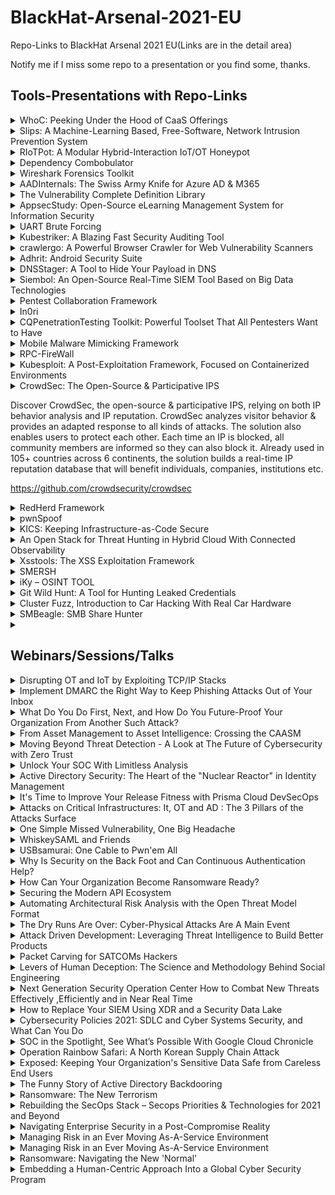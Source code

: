 # BlackHat-Arsenal-2021-EU
Repo-Links to BlackHat Arsenal 2021 EU(Links are in the detail area)

Notify me if I miss some repo to a presentation or you find some, thanks.

## Tools-Presentations with Repo-Links

<details>
  <summary>WhoC: Peeking Under the Hood of CaaS Offerings</summary>
  
Running your business-critical applications on the public cloud involves trust. You trust your cloud provider to separate your workloads from other customers' workloads. You trust your cloud provider to patch and update their software and hardware stack. For those of us with trust issues, blindly running our applications in the public cloud can be tough. Fortunately, trust can be earned through visibility, and that's where WhoC can help. WhoC provides a bit of visibility into how Container-as-a-Service (CaaS) offerings run our containers.

WhoC (Who Contains) is a container image that upon execution extracts the underlying container runtime. It doesn't try to identify the underlying runtime based on the container's cgroup configuration, the existence of a '.dockerenv' file or any other known trick. WhoC exfiltrates the actual container runtime binary from the underlying host.

In this talk Yuval will walk you through how WhoC works and show a demo in a popular CaaS offering. You'll learn a surprising truth: Linux containers can actually access one host file - the container runtime. 
  
  [https://github.com/twistlock/whoc](WhoC)

</details>

<details>
  <summary>Slips: A Machine-Learning Based, Free-Software, Network Intrusion Prevention System</summary>
  
Slips is a behavioral-based intrusion prevention system, and the first free software to use machine learning to detect attacks in the network. It is a modular system that profiles the behavior of IP addresses and performs detections in time windows. Slips' modules detect a range of attacks both to and from the protected device. Slips connects to other Slips using P2P, and exports alerts to other systems.

Slips works in several directionality modes. The concept of home network is not used to choose which detection to apply, but to choose which profile to analyze. The user can choose to detect attacks coming *to* or going *from* these profiles. This makes it easy to protect your network but also to focus on infected computers inside your network.

Among its modules, Slips includes the download/manage of external Threat Intelligence feed (including our laboratory's own TI feed), whois/asn/geocountry enrichment, a LSTM neural net for malicious behavior detection, port scanning detection (vertical and horizontal) on flows, long connection detection, etc. The decisions to block profiles or not are based on ensembling
algorithms. The P2P module connects to other Slips to share detection alerts.

Slips can read packets from the network, pcap, Suricata, Zeek, Argus and Nfdump, and can output alerts files and summaries. Having Zeek as a base tool, Slips can correctly build a sorted timeline of flows combining all Zeek logs. Slips can send alerts using the STIX/TAXII protocol.

More importantly, the Kalipso Node.js interface allows the analysts to see the profiles' behaviors and detections performed by Slips modules directly in the console. Kalipso displays the flows of each profile and time window and compares those connections in charts/bars. It also summarizes the whois/asn/geocountry information for each IP that communicates with a protected device.

  
  [https://github.com/stratosphereips/StratosphereLinuxIPS](Slips)

</details>

<details>
  <summary>RIoTPot: A Modular Hybrid-Interaction IoT/OT Honeypot</summary>
  
  With attacks against Internet of Things (IoT) and Operational Technology (OT) protocols increasing, we need proper defensive tools as well as methods for studying adversarial techniques. RIoTPot is a novel IoT/OT honeypot that is written in Go and moves beyond the traditional binary world of low vs. high interaction level. It achieves this via a modular architecture that allows for hybrid deployment of low-interaction along with high-interaction components (based on containerization techniques) as per users' preferences. RIoTPot emulates a multitude of common IoT and OT protocols such as CoAP, MQTT, Modbus, Telnet, AMQP, SSH, HTTP and UPnP.
  
  [https://github.com/aau-network-security/riotpot](RIoTPot)

</details>

<details>
  <summary>Dependency Combobulator</summary>
  The Dependency Combobulator is a modular and extensible framework to detect and prevent dependency confusion leakage and potential attacks. This facilitates a holistic approach for ensure secure application releases that can be evaluated against different sources (e.g., GitHub, Artifactory) and many package management schemes (e.g., ndm, pip, maven).

The framework can be used by security auditors, pentesters and even baked into an enterprise's application security program and release cycle in an automated fashion.
 
  https://pythonrepo.com/repo/apiiro-combobulator-python-security

</details>

<details>
  <summary>Wireshark Forensics Toolkit</summary>
  
  Wireshark is the most widely used network traffic analyzer. It is an important tool for both live traffic analysis & forensic analysis for forensic/malware analysts. Even though Wireshark provides incredibly powerful functionalities for protocol parsing & filtering, it does not provide any contextual information about network endpoints. For a typical analyst, who has to comb through GBs of PCAP files to identify malicious activity, it's like finding a needle in a haystack.

Wireshark Forensics Toolkit is a cross-platform Wireshark plugin that correlates network traffic data with threat intelligence, asset categorization & vulnerability data to speed up network forensic analysis. It does it by extending Wireshark native search filter functionality to allow filtering based on these additional contextual attributes. It works with both PCAP files and real-time traffic captures.

This toolkit provides the following functionality
- Loads malicious Indicators CSV exported from Threat Intelligence Platforms like MISP and associates it with each source/destination IP from network traffic
- Loads asset classification information based on IP-Range to Asset Type mapping which enables filtering incoming/outgoing traffic from a specific type of assets (e.g. filter for 'Database Server', 'Employee Laptop' etc)
- Loads exported vulnerability scan information exported from Qualys/Nessus map IP to CVEs.
- Extends native Wireshark filter functionality to allow filtering based severity, source, asset type & CVE information for each source or destination IP address in network logs

[https://github.com/rjbhide/wireshark-forensics-plugin](wireshark-forensics-plugin)
</details>


<details>
  <summary>AADInternals: The Swiss Army Knife for Azure AD & M365</summary>
  
AADInternals is a popular attacking and administration toolkit for Azure Active Directory and Microsoft 365, used by red and blue teamers worldwide. The toolkit is written in PowerShell, making it easy to install and use by anyone familiar with the Microsoft ecosystem.

With AADInternals, one can create backdoors, perform elevation of privilege and denial-of-service attacks, extract information, and even bypass multi-factor authentication (MFA).

Join this session to see in action the research results conducted during the past two years, including a new technique to extract AD FS signing certificates remotely.
  
https://github.com/Gerenios/AADInternals

</details>

<details>
  <summary>The Vulnerability Complete Definition Library</summary>
  
More and more security researchers treat source code as a database and use code patterns to search or query potential vulnerabilities. At the Black Hat 2021 USA conference, the 360 ​​Alpha Lab team disclosed how to use code patterns to find 11 CVEs on Chrome, and developed a 0day exploit based on this. The code pattern is essentially a set of conditions for the code, and the code that satisfies certain conditions is very likely to have vulnerabilities. However, the industry does not seem to have a publicly available tool that can accurately describe or define the necessary and sufficient conditions for a specific vulnerability. Although CodeQL (https://securitylab.github.com/tools/codeql/) is already trying to convert the vulnerability described in natural language in Common Weakness Enumeration (https://cwe.mitre.org/) into query sentences , But most of its query conditions are sufficient and non-essential conditions to form a specific vulnerability, that is, it does not include all the circumstances that form this vulnerability. These query sentences avoid the conditions that CodeQL is difficult to process or describe to improve the success rate of the query. And I personally think that the grammatical rules of SQL often cannot intuitively describe the constraints of the code and the code running process, and a large number of built-in query processes also make the learning cost higher.

Therefore, I have developed a complete definition library for vulnerabilities and believe that this library has two main advantages. First, this library can describe constraints with syntax, design ideas, and keywords similar to the code used by developers, which makes this tool have a lower learning cost. Second, this library is designed to describe the necessary and sufficient conditions for the formation of vulnerabilities. The necessary and sufficient conditions here is used to describe all possible situations that form the vulnerabilities. We should not artificially modify the search conditions to make it easier for the algorithm of the search program to search for results, but should let the search algorithm determine by itself how to search can speed up the display of results.

This library is developed based on LLVM's AST (Abstract Syntax Tree) and the constraint solver STP (Simple Theorem Prover), and supports the description of constraints on objects such as control flow, data flow, value size, variable relations, variable types, variable names, etc. The library will also contain a batch of vulnerability definitions I wrote and a simple search algorithm. I will use a simple example to demonstrate how the algorithm finds a vulnerability in a specific situation based on the vulnerability definition. All source code will be hosted on github, you can download and study by yourself.  
  
 https://github.com/antgroup-arclab/TheVulnerabilityCompleteDefinitionLibrary 

</details>


<details>
  <summary>AppsecStudy: Open-Source eLearning Management System for Information Security
</summary>
Because preventing vulnerability is less costly than redeveloping the complete application, infosec education and training become more and more actual. As a result, developers can greatly reduce the risk and expense from cyber attacks in the future by creating secure code. In addition, training the team based on the security assessment results to correct actual errors provides ongoing protection for existing and future products.

Since studying is impossible without a practical part, providing hands-on lab training for developing teams is a necessary step.
AppsecStudy - an open-source platform for seminars, training, and organizing courses for practical information security for developers and IT specialists. This tool has all the built-in basic requirements needed for organizing normal and productive training.
  
https://appsec.study
  
https://github.com/zzzteph/appsec.study
  
</details>

<details>
  <summary>UART Brute Forcing</summary>
  
With the growth of embedded systems the ability to exploit UART has become a key component of a Hardware Vulnerability Assessment. This tool focuses on Bute Forcing UART connections on embedded devices. It allow uses to define a brute forcing process for a wide variety of embedded systems

https://github.com/Merimetso-Code/UART-Hacking
</details>

<details>
  <summary>Kubestriker: A Blazing Fast Security Auditing Tool</summary>
  
Kubestriker performs numerous in depth checks on kubernetes infrastructure to identify any misconfigurations which make organisations an easy target for attackers and safeguards against potential attacks on Kubernetes clusters.

https://github.com/vchinnipilli/kubestriker
  
</details>

<details>
  <summary>crawlergo: A Powerful Browser Crawler for Web Vulnerability Scanners</summary>
  
crawlergo is a browser crawler that uses chrome headless mode for URL collection. It dynamically finds all URL requests contained in a web page through powerful automated intelligent analysis and de-duplication, providing comprehensive and high quality input for subsequent web vulnerability scanning.
  
  https://github.com/Qianlitp/crawlergo
  
</details>

<details>
  <summary>Adhrit: Android Security Suite</summary>
  
Adhrit is an open-source Android application security analysis suite. The tool is an effort to find an efficient solution to all the needs of mobile security testing and automation. Adhrit has been built with a focus on flexibility and modularization. It currently uses the Ghera benchmarks to identify vulnerable code patterns in the bytecode. Apart from bytecode scanning, Adhrit can also identify hardcoded secrets within Android applications. The tool also comes with a built-in integration to popular softwares like Jira and Slack which can be configured to automate and streamline the Android application review process. Adhrit has been presented at conferences like Black Hat Asia, OWASP Seasides and Cysinfo.
  
https://github.com/abhi-r3v0/Adhrit
</details>

<details>
  <summary>DNSStager: A Tool to Hide Your Payload in DNS</summary>
  
  DNSStager is an open-source project based on Python used to hide and transfer your payload using DNS.

DNSStager will create a malicious DNS server that handles DNS requests to your domain and return your payload as a response to specific record requests such as AAAA or TXT records after splitting it into chunks and encoding the payload using different algorithms.

DNSStager can generate a custom agent written in C or GoLang that will resolve a sequence of domains, retrieve the payload, decode it and finally inject it into the memory based on any technique you want.

You can edit the code of the DNSStager agent as you wish, and build it using your own custom execution techniques.

The main goal of using DNSStager is to help red teamers/pentesters to deliver their payloads in a stealthy channel using DNS.

  
  https://github.com/mhaskar/DNSStager
</details>

<details>
  <summary>Siembol: An Open-Source Real-Time SIEM Tool Based on Big Data Technologies
</summary>
  Siembol is an in-house developed security data processing application, forming the core of an internal Security Data Platform.

Following the experience of using Splunk, and as early adopters of Apache Metron, the team needed a highly efficient, real-time event processing engine with fewer limitations and more enhanced features. With Metron now retired, Siembol hopes to give the community an evolved alternative.

Siembol improvements over Metron:
- Components for real-time alert escalation: CSIRT teams can easily create a rule-based alert from a single data source, or they can create advanced correlation rules that combine various data sources. Moreover, Siembol UI supports importing a Sigma rule into Siembol alerting.
- Ability to integrate with other systems using dedicated components and plugin architecture for easy integration with incident response tools
- Advanced parsing framework for building fault-tolerant parsers
- Enhanced enrichment component allowing for defining rules and joining enrichment tables
- Configurations and rules are defined by a modern Angular web application, with a git-based approval process
- Supports OAuth2/OIDC for authentication and authorization in Siembol UI
- Easy installation for use with prepared docker images, helm charts and quick start guide

Siembol Use Cases:
- SIEM log collection using open-source technologies
- Detection tool for discovery of leaks and attacks on infrastructure
- Real-time stream Sigma rule evaluation without need to index logs

 https://github.com/G-Research/siembol 
</details>

<details>
  <summary>Pentest Collaboration Framework</summary>
  
Pentest Collaboration Framework - An opensource, cross-platform and portable toolkit that allows you to exchange information on the penetration testing process. It also contains a model of differentiation of rights for use by several teams or independent researchers.

One of latest major updates from previous Black Hat conference is a new feature - issue templates library which allow pentesters to create issues much more faster!
  
  https://gitlab.com/invuls/pentest-projects/pcf
</details>

<details>
  <summary>In0ri</summary>
  
Have you ever wondered how many ways there are to detect a defacement attack?

- Based on hash
- Based on signature
- Differential comparison
- Machine learning

Well, quite a lot. Nowadays, machine learning have really developed, with increasing agility and accuracy, this is
a new approach in Cyber Security in general which can adapt to new attack techniques.

In this talk, we will be presenting In0ri - a defacement detection system utilizing image-classification convolutional neural network.
There's two ways to deploy and use In0ri:
- Running off crontab by periodically visiting the URL.
- Internal agent running off the web server

With the first method, we can directly check if a path has been defaced or not.
As a system administrator, we can use the second method to check a local website with an internal Agent.

In0ri the first source machine learning project to detect defacement attacks, we will show the process of installing, training and running In0ri. After that, we will show how it succeeds to get high quality of detecting the deface attacks by using deep learning.

  
  https://github.com/J4FSec/In0ri
  
</details>


<details>
  <summary>CQPenetrationTesting Toolkit: Powerful Toolset That All Pentesters Want to Have
</summary>
  CQ Penetration Testing Toolkit supports you in performing complex penetration tests as well as shows the ways to use them, and the situations in which they apply. It guides you through the process of gathering intel about network, workstations, and servers. Common technics for antimalware avoidance and bypass, lateral movement, and credential harvesting. The toolkit allows also for decrypting RSA keys and EFS protected files as well as blobs and objects protected by DPAPI and DPAPI-NG. This powerful toolkit is useful for those who are interested in penetration testing and professionals engaged in pen-testing working in the areas of database, system, network, or application administration. Among published presented tools are CQARPSpoofer, CQCat, CQDPAPIBlobDecrypter, CQMasterKeyDecrypt, CQReverseShellGen, and many more.

https://github.com/BlackDiverX/cqtools
  
</details>

<details>
  <summary>Mobile Malware Mimicking Framework</summary>
  
Emulating malware is a great way to gain insight into the behaviour of threat actors, and to fetch the newest malware samples and modules from the source. Emulating Android malware using virtual machines is a resource intensive task that does not scale well. To resolve this, I wrote the open-source Mobile Malware Mimicking framework, or m3 in short. The framework is built to easily and scalable emulate Android malware whilst using very few resources. Currently, the renowned Anubis and Cerberus families are supported within the framework.

m3's architecture focuses on three main points: simplicity, security, and scalability. To simplify the implementation of new families, the framework is written in Java, which allows the usage of decompiled code snippets. Additionally, the framework provides internal APIs to simplify the workflow. Each bot contains a phone object, which contains many commonly used Android features in plain Java, optimised for emulation purposes. This way, decompiled code only needs minor tweaks before it is executable within the framework. The framework is secure, as unknown commands are logged and furthermore ignored. Due to its open-source nature, anyone can audit and improve the project. Due to the plain Java implementation of the bots, the framework requires very little memory, compared to the virtual machines that would otherwise be required. Adding more bots barely increases the memory usage, allowing a single machine to handle dozens of bots at once.

To use m3, one must first create one or more bots and provide all required details, after which the bots can be emulated. Logging of activities is done per bot, in both the standard output, and a log file per bot. This provides analysts with a detailed overview of the activities that occurred over time.
  
  https://maxkersten.nl/projects/m3-framework/
  
  https://github.com/ThisIsLibra/m3
</details>

<details>
  <summary>RPC-FireWall</summary>
  
In Windows based environments, RPC is the main underlying protocol required for remote administration and for Active Directory services. As such, it is often used by IT admins, but also by ransomware and advanced attackers to spread by creating remote services, scheduled tasks, DCOM objects, etc. It is also a major component in the persistency phase of attacks such as active directory DCSync, and even DC vulnerabilities such as Zerologon.

The RPC-FireWall is a simple tool to operate, which can be used by security researchers and SOC teams. It places strategically located hooks in the Windows RPC runtime, which enables the operator to audit and control every RPC call. Security researchers can use it to trace and understand how various RPC based lateral movement techniques work. SOC teams can consume the audit information, which is stored to the Event logs, into their SIEM / XDR and use it to create numerous detection rules. The RPC-FireWall also acts as a - well, firewall - which allows defenders granular control over which RPC protocols and methods are allowed, from where, by whom, etc. while potentially malicious RPC calls could be blocked. 
  
https://github.com/zeronetworks/rpcfirewall
</details>

<details>
  <summary>Kubesploit: A Post-Exploitation Framework, Focused on Containerized Environments
</summary>
  
Kubesploit is a post-exploitation HTTP/2 Command & Control server and agent written in Golang, focused on containerized environments, and built on top of Merlin project by Russel Van Tuyl (@Ne0nd0g).
It supports Go modules and has container breakout modules, kubelet attack, and scanning modules.
  
https://github.com/cyberark/kubesploit
</details>

<details>
  <summary>CrowdSec: The Open-Source & Participative IPS
    
Discover CrowdSec, the open-source & participative IPS, relying on both IP behavior analysis and IP reputation. CrowdSec analyzes visitor behavior & provides an adapted response to all kinds of attacks. The solution also enables users to protect each other. Each time an IP is blocked, all community members are informed so they can also block it. Already used in 105+ countries across 6 continents, the solution builds a real-time IP reputation database that will benefit individuals, companies, institutions etc.
    
 https://github.com/crowdsecurity/crowdsec
</summary>
  
</details>

<details>
  <summary>RedHerd Framework</summary>
  
RedHerd is a collaborative serverless framework for orchestrating a geographically distributed set of assets in order to simulate/conduct complex offensive cyberspace operations. The design and implementation of RedHerd perfectly fit the Open Systems Architecture design pattern, thanks to the adoption of both open standards and wide-spread open source software components.

The framework allows to seamlessly deploy a ready-to-use infrastructure that can be adopted for effective conduct, simulation and training purposes, by reliably joining a real-world cyberspace battlefield in which red and blue teams challenge each other to reach their goals. These elements lead to the Offensive Cyberspace Operations as a Service (OCOaaS) paradigm, which involves a complete software solution, locally set up, remotely deployed or Cloud-based, offering a layer of abstraction placed in front of the operative infrastructure and tools.

In this way, the operational actors have the opportunity to focus on the task execution, while ignoring all of the collateral activities. In addition, OCOaaS provides a flexible and quickly deployable solution to reduce costs. The RedHerd framework is a practical implementation of this model empowering the approach with strong orchestration capabilities and other additional features.
  
https://github.com/redherd-project/redherd-framework  
</details>

<details>
  <summary>pwnSpoof</summary>
  
PWNSpoof produces realistic but unique incident response logs, with plenty of customisation options and an injected attack sequence to boot. Each user session (and we produce thousands over a customisable period of time) follows a dynamic pattern, which prevents simple filtering and delivers an authentic dataset. Currently pwnSpoof generates IIS logs for dummy banking and social media applications in the standard IIS log format (W3SVC) which can be consumed by most SIEM solutions. It injects a configurable number of attacks, including login bruteforce and parameter injection.

pwnSpoof randomises session times to produce a realistic pattern of activity that idles overnight and peaks during business hours. It randomises source IPs according to a weighted geo table, providing realistic iplocation patterns such as 99% UK and 1% EU. This allows us to set attacker source IPs to countries of hacking notoriety or allow it to blend in.

pwnSpoof is able to generate unique log bundles every time so is perfect for incident response and threat hunting training serials. The student then has to find the attack amongst the high entropy background noise in order to find the indicators of compromise and comprehend the attackers activity. Typically a student will need to identify which account was compromised, the timestamp of a log or the source IP of the attacker. pwnSpoof produces a seperate answer file, which can be used directly by the student or ingested by CTF tool for points based scoring.

There's no benefit to cheating, as every student has a different challenge.
  
https://github.com/punk-security/pwnspoof  
</details>


<details>
  <summary>KICS: Keeping Infrastructure-as-Code Secure</summary>
  
Infrastructure as Code (IaC) makes deploying cloud or container configurations scalable and faster. If you are launching a microservice into a Kubernetes cluster, or even building an entire AWS virtual infrastructure, IaC can automate the deployment. By building repeatable templates you can also ensure that deployments happen exactly as you design, every time.

However, errors in infrastructure configuration are now regarded as the second biggest cause of data breaches. There are many ways to give adversaries an advantage through security misconfigurations. Overly permissive storage volumes, unauthenticated database access, or ports left open to the internet have all been a cause of compromise. The solution? Treat your infrastructure code the same as your application code. During your build process, use tools to scan for infrastructure misconfigurations. When you find them raise alerts or even break the build. 

In this session, we will discuss common types of IaC misconfigurations, and demonstrate a free, open source security tool that developers can build into their pipelines to help protect infrastructure from compromise.
  
https://github.com/Checkmarx/kics  
</details>

<details>
  <summary>An Open Stack for Threat Hunting in Hybrid Cloud With Connected Observability
</summary>
  
We present a cloud-native threat hunting architecture built on open-source technologies. The security architecture integrates SysFlow and Kestrel to provide connected endpoint observability, edge analytics, and a cyber-reasoning stack that enables threat hunters to quickly and uniformly perform threat hunting and investigation across cloud and premise environments. This facilitates a new threat discovery methodology in which declarative hunting flows automate the search for behavioral attack patterns and indicators of compromise in telemetry data streams that are automatically tagged with attack TTPs. We show how these two open-source frameworks can deploy and scale natively on cloud environments to discover attacks and security breaches against cloud services and container infrastructures.

SysFlow is an open observability framework that lifts and normalizes the representation of system activities into a compact entity-relational format that records workload behaviors by connecting single-event and volumetric flow representations of process control flows, file interactions, and network communications. It drastically reduces data footprints over existing approaches and is particularly suitable for large scale cloud-wide monitoring and forensic investigation of sophisticated cyber-attacks that may not be discovered for long periods of time.

Kestrel is a threat hunting language for creating composable, reusable, and shareable hunt flows. It brings two key innovations to the security community: (i) a composable way of expressing hunting knowledge for threat hypothesis development and reasoning over entity-relational data abstractions, and (ii) an open-source language runtime to compute how to perform hunting steps and execute them in a distributed fashion at the local hunting site, remote data sources, and in the cloud.

We will demonstrate through live threat hunting scenarios how the two open-source projects can help create a powerful open platform for gaining operational awareness and alleviating key pain points in integrating security solutions into a "single-pane-of-glass" for effective and shareable threat hunting in the cloud.

https://github.com/opencybersecurityalliance/kestrel-lang
</details>

<details>
  <summary>Xsstools: The XSS Exploitation Framework</summary>
  
  XSS is one of the most common bug found on web application but the impact is often underestimated, and I think we can blame POC doing only an alert for that.While proving arbitrary code execution seems enough for bug hunters, people with less security knowledge may fail to grasp all the thing we can do with a bit of JavaScript.
It's our job to explain and prove the impact but writing custom payload for every scope can be tiresome, because a XSS can trigger it a lot of different context reusing the same attack is often impossible.

Xsstools is a new exploitation framework from bug bounty hunter and red teamer. It will help you build powerful and reusable payload that can be "compiled" to work in every situation.

The framework come with all the common goodies you might need:
- form submission with csrf token
- data exfiltration via multiple channels
- click and keylogger
- DOM manipulation
- Clickjacking helpers
- and much more

New features will be released for Black Hat armory:
- cache only spidering
- persistent exploitation

This tool is available on GitHub https://github.com/yeswehack/xsstools under GPL-3.0 License. 
</details>

<details>
  <summary>SMERSH</summary>

It's a collaborative open source tool to manage pentest campaigns.
You can install it via Docker ( it includes an Angular front end with a symfony API )
There is also a python client for the bearded ones.
The graphical interface allows you to add your scope and vulnerabilities and exchange information with your hacker partners in a Quick and easy way (also possible to generate report).

https://github.com/CMEPW/Smersh
  
</details>

<details>
  <summary>iKy – OSINT TOOL</summary>
  
iKy is an Open Source project. From an e-mail or other selectors (username, twitter, instagram, etc) it tries to collect data to later convert them into visual information
OSINT tools are many and varied. But with iKY it was sought, apart from a good performance, an attractive graphic visual supported by the fact that neuroscientifically the brain interprets images better and faster than numbers and letters

https://github.com/kennbroorg/iKy
</details>

<details>
  <summary>Git Wild Hunt: A Tool for Hunting Leaked Credentials
</summary>
  
Git Wild Hunt is a tool designed to search and identify leaked credentials at public repositories such as Github. Git Wild Hunt searches for footprints and patterns of over 38 of the most used secrets/credentials on the internet, especially those used in Devops and IT Operations. This tool helps developers and security operation departments discover leaked credentials in public repositories. This tool is also a recon tool for red teamers and pentesters, as it also provides metadata from leaks such as usernames, company names, secret types, and dates.

https://github.com/d1vious/git-wild-hunt
</details>

<details>
  <summary>Cluster Fuzz, Introduction to Car Hacking With Real Car Hardware</summary>
  
Join us for hands-on interaction with the PD0 'Car in a box' -- a fully working test platform for automotive security including most of the ECUs from a 2014 Peugeot 208. Attendees will receive a quick introduction to CAN bus networks, how they are insecure by default, and how this can be exploited to change data and displays. All laptops will be equipped with a nano-can adapter and an instrument cluster which will have some scripts to allow fuzzing of the clusters. As a bonus, we will be using Twitter to control some of the dials on PD0 by tweeting specific information.
  
https://github.com/mintynet/car-in-a-box
  
</details>

<details>
  <summary>SMBeagle: SMB Share Hunter</summary>
  
SMBeagle is executed on end-user devices with a standard domain users account.  SMBeagle will then identify all connected networks using existing mapped drives, application connections, local networks and subnet masks.  SMBeagle will then scan all identified network ranges for open SMB shares.  Once it finds an SMB connection it will audit the file and folder structure and record the applied permissions.

This information is logged in an elastic index to be dashboarded within Kibana.  Giving application owners and IT operation teams greater insight into what network shares are available to users and highlight insecure network shares which are susceptible to RANSOMWARE attacks.

SMBeagle can be run multiple times from multiple user contexts to identify the business risk to RANSOMWARE.

SMBeagle can be used during a pentest engagement to identify business-sensitive data and system credentials in configuration files and scripts. We believe SMBeagle will become a defacto tool for all stages of pentesting, allowing low privilege windows domain accounts to find vector for privilege escalation and allowing privileged accounts to quickly identify collections of sensitive business data.

Utilising elastic backend storage provides rich data filtering and analysis, with auto documentation.
  
https://github.com/punk-security/SMBeagle

</details>

<details>
  <summary></summary>
  
</details>



## Webinars/Sessions/Talks

<details>
  <summary>Disrupting OT and IoT by Exploiting TCP/IP Stacks</summary>
  
We will demonstrate an attacker’s journey to disrupt a model smart building - which could be a residence, an office, or any critical facility like a hospital - using only TCP/IP stack vulnerabilities, which are known to affect large numbers of devices at a time.

Attendees will interact with a tool to identify the TCP/IP stack running on a target device (using techniques such as banner grabbing, ICMP querying and TCP fingerprinting), a static analysis tool to find DNS-based vulnerabilities on TCP/IP stacks, and finally an exploit scenario involving a DNS-based RCE on a development board, an FTP-based DoS on a PLC and a TCP-based DoS on the switch connecting them.

The physical effects on the model building include switching on or off lighting and ventilation systems. We will also discuss how a similar exploit scenario can lead to other types of physical effects in critical infrastructure.
 
  https://www.forescout.com/resources/amnesia33-how-tcp-ip-stacks-breed-critical-vulnerabilities-in-iot-ot-and-it-devices/
  
  !!!404 at the Webinar Link at the bottom of the pages!!! Maybe you got more luck

</details>

<details>
  <summary>Implement DMARC the Right Way to Keep Phishing Attacks Out of Your Inbox</summary>
  
DMARC, SPF, and DKIM are global anti-domain-spoofing standards, which can significantly decrease phishing attacks. Implemented correctly they allow you to monitor email traffic, quarantine suspicious emails and reject unauthorized emails. But less than 30% of organizations are actually using them. And even fewer are using them correctly.

In this session, Roger Grimes, KnowBe4’s Data-Driven Defense Evangelist, will teach you how to enable DMARC, SPF, DKIM the right way. You’ll learn:

    How to best configure DMARC and other defenses to prevent phishing attacks
    What common configuration mistakes organizations make
    Why a strong human firewall is your best last line of defense
  
https://blog.knowbe4.com/implement-dmarc-the-right-way-to-keep-phishing-attacks-out-of-your-inbox
</details>


<details>
  <summary>What Do You Do First, Next, and How Do You Future-Proof Your Organization From Another Such Attack?</summary>
  
You have just learned that your organization has been hit with a new variant of REvil ransomware
Every minute counts. What you do first, next, and how you future-proof your organization from another such attack is critical in the first 24 hours of a breach.
Join us for “Race Against Time,” a simulation event where Cortex, by Palo Alto Networks, provides the critical steps Security Operations teams need to do in the first 24 hours to investigate and respond to an attack.  
  
</details>


<details>
  <summary>From Asset Management to Asset Intelligence: Crossing the CAASM</summary>
  
As the sprawl of devices, device types, and solutions continues to skyrocket, environments only grow more complex.
But there's good news: asset management has evolved. Today’s “asset intelligence” moves from a spreadsheet approach to an API-driven, always up-to-date view into all assets via integrations of existing tools, data correlation at scale, and querying capabilities to find and respond to gaps. Join this session to learn how asset intelligence and the emerging Cyber Asset Attack Surface Management (CAASM) category improves security hygiene, reduces manual work, and remediate gaps.
  
https://store.isaca.org/s/community-event?id=a334w000004SGuCAAW
</details>

<details>
  <summary>Moving Beyond Threat Detection - A Look at The Future of Cybersecurity with Zero Trust</summary>
  
Join ThreatLocker CEO, Danny Jenkins as he discusses the state of cybersecurity and how to protect against ransomware with a zero trust architecture.
</details>

<details>
  <summary>Unlock Your SOC With Limitless Analysis</summary>
  
Imagine if you never again had to discard data, performing machine learning, threat intelligence lookups, proactive hunting, and more — at cloud scale, with no interruptions to your workflows.
Join this talk to explore the possibilities unlocked by the power to analyze all of your security-relevant data. Tackle any conceivable SecOps use case by exploring data from across your entire stack of technologies and applications. Uncover long-dwelling threats and markers of newly discovered exploits by examining years of data. And do it all with Elastic Security, the world’s only free and open SIEM and XDR solution.
  
https://www.elastic.co/de/webinars/unlock-your-soc-stop-threats-with-limitless-xdr  
</details>


<details>
  <summary>Active Directory Security: The Heart of the "Nuclear Reactor" in Identity Management</summary>
  
In all the recent breaches, attackers had one goal: to gain access to privileged accounts and roam freely through the network. They can then target sensitive assets and make Ransomware or data exfiltration breach attacks effective.

Behind identity thefts, there is always an insecure Active Directory (AD) deployment. AD is the Heart of the "Nuclear Reactor" of identity management. It has become a prime target for attackers to elevate privileges and facilitate lateral movement. 

In this session, we'll cover the main attack paths on AD, and how identity management programs need to evolve from a semi-annual audit stage to near-real-time prevention and detection capability around Active Directory.
  
  https://www.tenable.com/events/black-hat-europe-2021
</details>

<details>
  <summary>It's Time to Improve Your Release Fitness with Prisma Cloud DevSecOps</summary>
  
It's time to align security to the app lifecycle, improve the developer experience, and ensure we are releasing apps that are safe the first time, every time. With Prisma Cloud, customers don’t need to wait until the application is running to identify security risks. Prisma Cloud eliminates the necessity to review lots of security alerts and iterate your apps once again, adding overhead on developers and affecting your release fitness. We help you improve release velocity and the reliability of your apps as well as support your overall agility as a business.
  
  https://www.paloaltonetworks.com/prisma/cloud/devsecops
  
</details>

<details>
  <summary>Attacks on Critical Infrastructures: It, OT and AD : The 3 Pillars of the Attacks Surface</summary>
  
Attacking critical infrastructures is not just a matter of cybercrime. Its impact extends far beyond. When a hospital is down for days or a water supplier is compromised, these attacks have profound human consequences.

IT, OT and Active Directory are the 3 pillars of the attack surface in critical infrastructure systems. New paradigms, like remote work and cloud adoption, are increasing the risk to systems newly exposed to the Internet.

In this session, we will focus on an example in the Healthcare industry to show how to mitigate this risk by having a continuous, unified approach to risk-based vulnerability that embraces IT and OT assets and Active Directory.

https://www.tenable.com/events/black-hat-europe-2021
</details>

<details>
  <summary>One Simple Missed Vulnerability, One Big Headache</summary>

Developers are often regarded as the superhumans that know it all and can do everything. This is more than often true, however, if we start blaming them for errors in the security specter of their code we are doing them wrong. It is not their fault, but more the overall way on how development is completed from the architecture to the release. This presentation will explore how easy it is to miss security-related details that can be used by attackers to breach the victim’s data. If these go undetected throughout your SDLC and make it through your DevOps process to the release, then devastation is unavoidable. Therefore, we will conclude by showing you how to identify them at the right place and time to avoid delays in your delivery schedule.

https://www.cybersecuritycloudexpo.com/global/talk/virtual-presentation-one-simple-missed-vulnerability-one-big-headache/
</details>

<details>
  <summary>WhiskeySAML and Friends</summary>
  
Solorigate was one of the most significant cybersecurity attacks we have ever faced. One tactic used during the attack was to extract a token signing certificate from the on-prem Active Directory Federation Services (ADFS) server. With the certificate, adversaries were able to impersonate any user of the target organization and exfiltrate information. The technique used to extract the certificate required access to the target server.

Secureworks is constantly conducting primary research to find new vulnerabilities and techniques the adversaries may exploit. Based on this research, we are also conducting applied research to build proofs-of-concept and tools to demonstrate and automate the exploitations.

In this talk, we will introduce a new technique that allows extracting the signing certificate remotely without logging in on the target server. We'll cover the conceptual design of the new technique and walk through how it was developed and we will introduce/demonstrate three tools written in Python, which allows performing the whole attack remotely and automatically with a small input data set and the weaponization of the technique.
  
  https://www.secureworks.com/blog/going-for-the-gold-penetration-testing-tools-exploit-golden-saml
  
</details>

<details>
  <summary>USBsamurai: One Cable to Pwn'em All</summary>
  
During the last years, hardware implants have become a popular attack vector in air-gapped environments such as industrial networks: Stuxnet (2010), Operation Copperfield (2017), and the recent ransomware attack that has led to a shutdown in a US natural gas facility are only some notable cases. In parallel, in an effort to raise the bar of red-teaming operations, security researchers have been designing and releasing powerful open-source devices with the intent to make Red-Teaming operations even more interesting and disruptive. Smoothing the path to new TTPs and improving old ones. As a result, hardware implants should always be included in the threat modeling of an industrial facility.
  
</details>

<details>
  <summary>Why Is Security on the Back Foot and Can Continuous Authentication Help?</summary>
  
Digital technology developments have been turbo-charged in the past 18 months. Organizational engagement with customers and citizens has been reimagined. Running an enterprise, irrespective of size, has evolved dramatically. The pace of change shows little sign of slowing, and organizations are battling to keep up with and get ahead of demand and what their competition is capable of. The security function has had to turn on a sixpence and security has gone “haywire” in attempts to match the pace of organizational change. What can they do to get ahead of the game? Identity isn’t a bad place to start, and in this session we look at the challenges facing the organization from a security perspective and the role of continuous authentication in addressing these challenges over the next few years.

</details>

<details>
  <summary>How Can Your Organization Become Ransomware Ready?</summary>
  
Ransomware attacks have rapidly increased in frequency and severity. What was initially considered a nuisance has been adopted by sophisticated attackers in complex, multi-phased attacks. The total cost of ransomware attacks can climb into millions of dollars. This is why Pentera, the Automated Security Validation platform, added the first active ransomware emulation framework, applying real and safe ransomware tactics and techniques, to your organization’s framework. This framework enables you to validate your organization’s readiness against a ransomware attack at any given moment.

  
</details>

<details>
  <summary>Securing the Modern API Ecosystem</summary>
Stopping API attacks requires a 360-degree view of API security risks and collaboration between security and development teams. From secure API development and testing to runtime threat defense, through continuous API posture management, APIs present a new attack surface to defend. We will explore strategies to efficiently achieve an active, sophisticated API defense posture across each phase of the API lifecycle. A key focus will be on practices that employ automation to dramatically improve control and without stifling innovation and speed.

  https://www.eccu.edu/how-can-you-secure-the-modern-api-ecosystem/
  
</details>

<details>
  <summary>Automating Architectural Risk Analysis with the Open Threat Model Format</summary>
  
Architectural risk analysis is a crucial security activity that’s typically carried out manually in workshops. Although valuable, they are often time-consuming, and with engineering teams under increasing pressure to deliver software faster, they require techniques to automate as much of the process as possible.
Fraser will explore these challenges and how Infrastructure as Code is uniquely able to meet them. He’ll introduce the Open Threat Model (OTM) format and how to create files automatically using open source tools. We’ll look at how you can operationalize threat modeling with OTM into a DevSecOps workflow - useful if you have multiple teams using different technologies.

</details>


<details>
  <summary>The Dry Runs Are Over: Cyber-Physical Attacks Are A Main Event
</summary>
  SolarWinds. Oldsmar. JBS. Colonial Pipeline. High-impact cyberattacks on our physical world have leapt from thriller movie theories to real-time calamities. From disruptions in fuel production and delivery to shortages of meat and cheese on grocery store shelves, these attacks have very real consequences. Making matters worse, bad actors have set the precedent to demand growing ransoms by staging increasingly brazen attacks. Join us to explore a brief history of how we got here, why these attacks are so seemingly easy to conduct, and what we should do to keep them from escalating to dangerous new heights.

</details>

<details>
  <summary>Attack Driven Development: Leveraging Threat Intelligence to Build Better Products
</summary>
Nearly every organization claims to do vulnerability research and threat intelligence, but how does that filter into building a better product? At Trend Micro, our end-to-end lifecycle of threat research allows us unparalleled access into all phases of the lifecycle of a bug: from finding to reporting to patching to exploitation. At each stage of this process, information about the vulnerability provides defenders the opportunity to implement strategies to mitigate the threat. This talk covers the various types of investigation and analysis done by Trend researchers and how this data improves products to provide class-leading protections for our customers.

  
  https://www.youtube.com/watch?v=ltzuP1wFZjQ
</details>

<details>
  <summary>Packet Carving for SATCOMs Hackers</summary>
  
Satellite broadband services from geostationary orbit are often unencrypted and can leak important and sensitive information to anyone with basic hardware and software knowledge. In this lab, we'll get some hands-on experience working with modern satellite internet protocols. We'll have environments set up where you can play with satellite data in a variety of formats and use open-source tools to convert satellite traffic recordings into meaningful traffic captures. The labs are designed for diverse backgrounds and skill levels so no prior experience with programming, SATCOMs, or protocol reversing is necessary, but, if you have it, there's stuff that should be fun for you too.
  
</details>

<details>
  <summary>Levers of Human Deception: The Science and Methodology Behind Social Engineering
</summary>
  
No matter how much security technology we purchase, we still face a fundamental security problem: people. Explore the different levers that social engineers and scam artists pull to make us more likely to do their bidding.
Roger will share his insights and examples of mental manipulation in everyday life: from the tactics used by tricky advertisers to sophisticated social engineering and online scams. Additionally, we’ll look at how to ethically use the very same levers when educating your users.
Key Takeaways

    The Perception Vs. Reality Dilemma 
    Understanding the OODA (Observe, Orient, Decide, Act) Loop 
    How social engineers and scam artists achieve their goals by subverting
    How we can defend ourselves and our organizations
  
https://techtalksummits.com/event/virtual/webinar/levers-of-human-deception-the-science-and-methodology-behind-social-engineering2
</details>

<details>
  <summary>Next Generation Security Operation Center How to Combat New Threats Effectively ,Efficiently and in Near Real Time</summary>
  
Current SOCs typically focus on SIEM as the nerve centre and hub. And the standard modus operandi has been to onboard all log sources from Network, (Hosts) OS, Endpoints and Cloud (rarely possible) and then hope for magic (correlation) to happen. There is a substantial time wasted in setting it up by ‘tuning’ log sources. And there is a huge challenge as a hierarchy of L1-L3 analysts is set up so even when there are real security issues- it takes too much time to actually respond in a timely manner.
So in short, Gen 1 SoCs are : too expensive to run, too slow to react and still do not do the job effectively.
The solution lies in a better way to set up Stiching of data across Network, Endpoints and Cloud Telemetry that clearly indicates that when a security incident has happened- its impact on Network, Hosts, Endpoints and Cloud is ‘stitched’ into 1 story. Thus giving the analysts a proper ‘Stitch(ed) story) in Time’ to act quickly. 

https://www.cybersecuritycloudexpo.com/global/talk/next-generation-security-operations-centre-how-to-combat-new-threats-effectively-efficiently-and-in-near-real-time-basis/
</details>


<details>
  <summary>How to Replace Your SIEM Using XDR and a Security Data Lake
 </summary>
  
NETGEAR gained a clarity into incidents using automatic investigations of alerts and threat signals, with advanced correlations across attack surfaces, delivering the essential context the SOC needs to act on legitimate threats.

By combining Hunters XDR with Snowflake’s Security Data Lake, the retailer eliminated the high data storage costs associated with SIEM, allowing NETGEAR to stop making sacrifices on data retention and avoid compromising on the number of data sources.
  
https://www.youtube.com/watch?v=7EUXAhO_QDo
</details>


<details>
  <summary>Cybersecurity Policies 2021: SDLC and Cyber Systems Security, and What Can You Do
</summary>
  
2021 holds a special place in infosec land when it comes to novel cyber attacks — from ransomware supply-chain incidents like Kaseya’s, where threat actors demanded a $70 million ransom, to $600 million heists against cryptocurrency exchanges, stemming from exploits or rogue insiders, to next-generation attacks like the Codecov incident and threats to open-source ecosystems.

Join this session to learn about the latest developments in the areas of cybersecurity laws and policy that governments around the world—US, UK, EU, are introducing, and what your organization can do—with a special focus on SBOMs and software supply-chain security.
</details>


<details>
  <summary>SOC in the Spotlight, See What’s Possible With Google Cloud Chronicle
</summary>
  
Google Cloud is taking a radically different approach to solving the modern security challenges of the SOC. Our decades of experience pioneering differentiated approaches to security inform our most powerful security offerings like Chronicle.

Learn how you can leverage a new solution-driven approach to transform your SOC and hear lessons learned from our customers like BBVA and Viacom/CBS who are implementing Chronicle and our security models in complex environments.  
</details>

<details>
  <summary>Operation Rainbow Safari: A North Korean Supply Chain Attack</summary>
North Korea conducted multiple operations against entities involved in COVID-19 related research and policy development throughout 2020.
NICKEL ACADEMY (aka Lazarus, Labyrinth Chollima, Zinc) and NICKEL KIMBALL (Kimsuky) were both publicly reported to be conducting COVID-related campaigns. One group that didn’t make the headlines was NICKEL HYATT (aka Stonefly, Silent Chollima, Andariel). This presentation will walk through a network intrusion at a life sciences company that Secureworks assisted , highlighting adversary tradecraft and exploring defender options for detections and response.
</details>

<details>
  <summary>Exposed: Keeping Your Organization's Sensitive Data Safe from Careless End Users</summary>

While data security is at the forefront for many IT and security teams, for most employees, security is an afterthought. They just want to access the data they need, when they need it, to do their jobs. And if security practices feel too cumbersome or complicated, they’ll find workarounds—or worse, skip security altogether. This creates dangerous vulnerabilities, especially in today’s hybrid office/remote environment. Organizations must find the balance between data security and usability so end users don’t bypass important practices.
Join PKWARE’s Arif Khan as he discusses the challenges of data security versus usability and finding the right balance.
  
  https://www.grcworldforums.com/on-demand-content/exposed-keeping-your-organizations-sensitive-data-safe-from-careless-end-users/2813.article
</details>

<details>
  <summary>The Funny Story of Active Directory Backdooring</summary>
  
Security practitioners know that Active Directory (AD) is the top target for privilege escalation and lateral movement during an attack, but did you know that AD is an inexhaustible reservoir for creating backdoors? During this session, we will explain how AD can be hijacked to create backdoors that can be used for future infections. We will also discuss how to spot them, as well as remediations to clean up AD following an APT or ransomware attack.
  

</details>

<details>
  <summary>Ransomware: The New Terrorism</summary>
  
While encryption serves as a fundamental element of data security, when it is used by an adversary to deny organizations access to their own data, the consequences can be devastating. Recent security incidents directed at critical infrastructure have resulted in the United States DOJ and FBI elevating the severity of ransomware to considered on par with terrorism. Ransomware gangs, with ties to criminal organizations worldwide, have been tied to some of the most destructive attacks in recent years. Omdia will outline some of the challenges that organizations face in their ability to prepare for and respond to ransomware attacks and highlight best data security practices to help mitigate the hurdles of this evolving threat.
  
https://omdia.tech.informa.com/OM019416/Ransomware-The-new-terrorism

</details>


<details>
  <summary>Rebuilding the SecOps Stack – Secops Priorities & Technologies for 2021 and Beyond</summary>
  
Enterprise cybersecurity operations (SecOps) technology architectures have remained surprisingly static over the past decade. Today, a confluence of long-awaited technology advancements and unexpected global events are ushering in a new generation of SOC capabilities, and with them dramatic ramifications. This presentation will not only examine how industry changes are affecting SecOps business and technical priorities but also how solutions are evolving to realign and even remake the SOC technology stack.  Specific areas of focus will include:

    Omdia's view of enterprise SOC technology priorities, based on exclusive survey results
    Detailing how Next-Generation SIEM solutions will drive enterprise threat detection & response evolution
    Understanding the emerging XDR technology landscape, and the implications for traditional SIEM-based SOC architectures

https://vimeo.com/578500429
</details>

<details>
  <summary>Navigating Enterprise Security in a Post-Compromise Reality</summary>
  
Every organisation gets compromised - it’s how fast you detect and respond to an incident that counts. This is especially important when you look at trends like the overnight move to remote work, the rise in encrypted traffic and acceleration of cloud adoption, as well as the proliferation of enterprise IoT that have expanded the attack surface and complicated the job of security professionals. We’ll explore those trends and the opportunity that lay ahead for security teams post-compromise to prevent an event that results in an outage or an incident from becoming a full-scale data breach.
</details>


<details>
  <summary>Managing Risk in an Ever Moving As-A-Service Environment</summary>
  
In the infrastructure and platform-as-a-service worlds, application developers are the new infrastructure superstars. With concepts ranging from containers to infrastructure-as-code, we are experiencing a paradigm shift in how tightly coupled application code and related infrastructure are but often security is under-represented in this equation. Join Orca Security for a discussion around how to understand new security conventions and controls of the as-a-service era, and how to achieve visibility and governance of these controls within application infrastructure that never sleeps.

https://youtu.be/ROwzDkz3AB4
</details>

<details>
  <summary>Managing Risk in an Ever Moving As-A-Service Environment</summary>
  
In the infrastructure and platform-as-a-service worlds, application developers are the new infrastructure superstars. With concepts ranging from containers to infrastructure-as-code, we are experiencing a paradigm shift in how tightly coupled application code and related infrastructure are but often security is under-represented in this equation. Join Orca Security for a discussion around how to understand new security conventions and controls of the as-a-service era, and how to achieve visibility and governance of these controls within application infrastructure that never sleeps.

https://youtu.be/ROwzDkz3AB4
</details>

<details>
  <summary>Ransomware: Navigating the New 'Normal'</summary>
  
It's the same story, different victim, over and over: a hospital, school system, or business (think Colonial Pipeline) gets hit with a ransomware attack that locks down their servers, their operations, and in the case of healthcare organizations, places their patients at physical risk. Even with increased awareness, known best practices, and now, the governments like the US putting the squeeze on attackers and their cryptocurrency cover, there's still no real end in sight to ransomware.

A panel of security experts will discuss and debate why ransomware attacks are so easy to pull off, why they're so hard to stop - and what organizations need to do to double down on their defenses against one of these debilitating cyberattacks.
</details>

<details>
  <summary>Embedding a Human-Centric Approach Into a Global Cyber Security Program</summary>
  
Humans are the weakest link in cyber security – or so the famous saying goes! This talk will challenge this age old expression to focus on the human elements of the protection pillars; people, process, and technology.

Organisations have an overwhelming focus on technology in cyber security defences including offensive red-team operations to highlight weaknesses. Yet the numbers of successful attacks are still increasing; both in frequency and impact.

It is time that as an industry we start to think differently about our approach; considering the human-centric notions as part of our technological advances, throughout our entire ecosystem and security lifecycle. The aviation sector is a pioneer of this technique; so how is this thinking being adopted in the cyber security program of Airbus?

</details>








